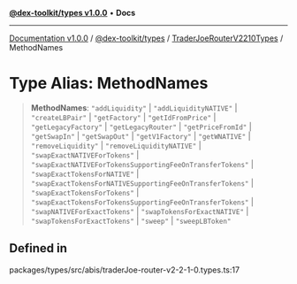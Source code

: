 [**@dex-toolkit/types v1.0.0**](../../../README.md) • **Docs**

***

[Documentation v1.0.0](../../../../../packages.md) / [@dex-toolkit/types](../../../README.md) / [TraderJoeRouterV2210Types](../README.md) / MethodNames

# Type Alias: MethodNames

> **MethodNames**: `"addLiquidity"` \| `"addLiquidityNATIVE"` \| `"createLBPair"` \| `"getFactory"` \| `"getIdFromPrice"` \| `"getLegacyFactory"` \| `"getLegacyRouter"` \| `"getPriceFromId"` \| `"getSwapIn"` \| `"getSwapOut"` \| `"getV1Factory"` \| `"getWNATIVE"` \| `"removeLiquidity"` \| `"removeLiquidityNATIVE"` \| `"swapExactNATIVEForTokens"` \| `"swapExactNATIVEForTokensSupportingFeeOnTransferTokens"` \| `"swapExactTokensForNATIVE"` \| `"swapExactTokensForNATIVESupportingFeeOnTransferTokens"` \| `"swapExactTokensForTokens"` \| `"swapExactTokensForTokensSupportingFeeOnTransferTokens"` \| `"swapNATIVEForExactTokens"` \| `"swapTokensForExactNATIVE"` \| `"swapTokensForExactTokens"` \| `"sweep"` \| `"sweepLBToken"`

## Defined in

packages/types/src/abis/traderJoe-router-v2-2-1-0.types.ts:17
